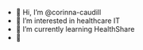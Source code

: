 - 👋 Hi, I’m @corinna-caudill
- 👀 I’m interested in healthcare IT
- 🌱 I’m currently learning HealthShare
- 💞

<!---
corinna-caudill/corinna-caudill is a ✨ special ✨ repository because its `README.md` (this file) appears on your GitHub profile.
You can click the Preview link to take a look at your changes.
--->

